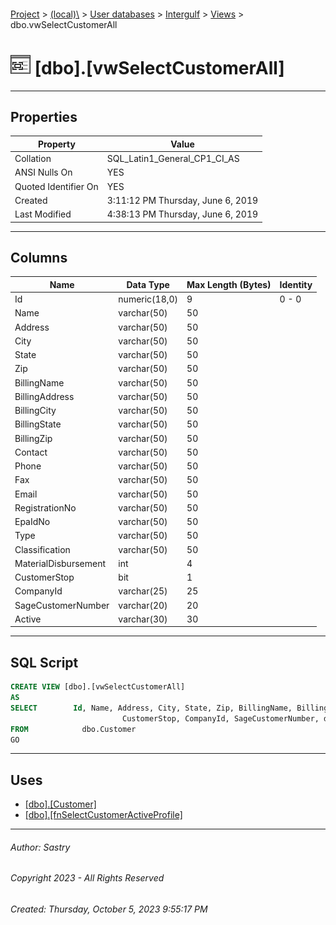 #### 

[Project](../../../../index.md) > [(local)\\](../../../index.md) > [User databases](../../index.md) > [Intergulf](../index.md) > [Views](Views.md) > dbo.vwSelectCustomerAll

# ![Views](../../../../Images/View32.png) [dbo].[vwSelectCustomerAll]

---

## <a name="#properties"></a>Properties

| Property | Value |
|---|---|
| Collation | SQL_Latin1_General_CP1_CI_AS |
| ANSI Nulls On | YES |
| Quoted Identifier On | YES |
| Created | 3:11:12 PM Thursday, June 6, 2019 |
| Last Modified | 4:38:13 PM Thursday, June 6, 2019 |


---

## <a name="#columns"></a>Columns

| Name | Data Type | Max Length (Bytes) | Identity |
|---|---|---|---|
| Id | numeric(18,0) | 9 | 0 - 0 |
| Name | varchar(50) | 50 |  |
| Address | varchar(50) | 50 |  |
| City | varchar(50) | 50 |  |
| State | varchar(50) | 50 |  |
| Zip | varchar(50) | 50 |  |
| BillingName | varchar(50) | 50 |  |
| BillingAddress | varchar(50) | 50 |  |
| BillingCity | varchar(50) | 50 |  |
| BillingState | varchar(50) | 50 |  |
| BillingZip | varchar(50) | 50 |  |
| Contact | varchar(50) | 50 |  |
| Phone | varchar(50) | 50 |  |
| Fax | varchar(50) | 50 |  |
| Email | varchar(50) | 50 |  |
| RegistrationNo | varchar(50) | 50 |  |
| EpaIdNo | varchar(50) | 50 |  |
| Type | varchar(50) | 50 |  |
| Classification | varchar(50) | 50 |  |
| MaterialDisbursement | int | 4 |  |
| CustomerStop | bit | 1 |  |
| CompanyId | varchar(25) | 25 |  |
| SageCustomerNumber | varchar(20) | 20 |  |
| Active | varchar(30) | 30 |  |


---

## <a name="#sqlscript"></a>SQL Script

```sql
CREATE VIEW [dbo].[vwSelectCustomerAll]
AS
SELECT        Id, Name, Address, City, State, Zip, BillingName, BillingAddress, BillingCity, BillingState, BillingZip, Contact, Phone, Fax, Email, RegistrationNo, EpaIdNo, Type, Classification, MaterialDisbursement, 
                         CustomerStop, CompanyId, SageCustomerNumber, dbo.fnSelectCustomerActiveProfile(Id) AS Active
FROM            dbo.Customer
GO

```


---

## <a name="#uses"></a>Uses

* [[dbo].[Customer]](../Tables/dbo_Customer.md)
* [[dbo].[fnSelectCustomerActiveProfile]](../Programmability/Functions/Scalar-valued_Functions/dbo_fnSelectCustomerActiveProfile.md)


---

###### Author:  Sastry

###### Copyright 2023 - All Rights Reserved

###### Created: Thursday, October 5, 2023 9:55:17 PM

